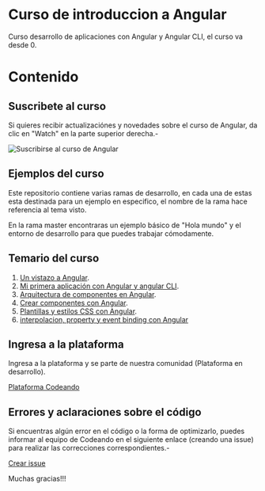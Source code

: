 Curso de introduccion a Angular
===

Curso desarrollo de aplicaciones con Angular y Angular CLI, el curso va desde 0.

# Contenido

## Suscribete al curso

Si quieres recibir actualizaciónes y novedades sobre el curso de Angular, da clic en "Watch" en la parte superior derecha.-

![Suscribirse al curso de Angular](http://blog.codeando.org/img/github.png)

## Ejemplos del curso

Este repositorio contiene varias ramas de desarrollo, en cada una de estas esta destinada para un ejemplo en especifico, el nombre de la rama hace referencia al tema visto.

En la rama master encontraras un ejemplo básico de "Hola mundo" y el entorno de desarrollo para que puedes trabajar cómodamente.

## Temario del curso

1. [Un vistazo a Angular](http://blog.codeando.org/articulos/un-vistazo-a-angular-2.html).
2. [Mi primera aplicación con Angular y angular CLI](http://blog.codeando.org/articulos/mi-primera-app-con-angular-y-angular-cli.html).
3. [Arquitectura de componentes en Angular](http://blog.codeando.org/articulos/arquitectura-de-componentes-en-angular.html).
4. [Crear componentes con Angular](http://blog.codeando.org/articulos/crear-componentes-en-angular.html).
5. [Plantillas y estilos CSS con Angular](http://blog.codeando.org/articulos/plantillas-y-estilos-css-con-angular.html).
6. [interpolacion, property y event binding con Angular](http://blog.codeando.org/articulos/interpolacion-property-y-event-binding-con-angular.html)

## Ingresa a la plataforma

Ingresa a la plataforma y se parte de nuestra comunidad (Plataforma en desarrollo).

[Plataforma Codeando](http://codeando.org)

## Errores y aclaraciones sobre el código

Si encuentras algún error en el código o la forma de optimizarlo, puedes informar al equipo de Codeando en el siguiente enlace (creando una issue) para realizar las correcciones correspondientes.-

[Crear issue](https://github.com/codeandomx/curso-de-introduccion-a-angular/issues)

Muchas gracias!!!